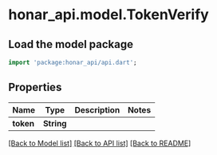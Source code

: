 # honar_api.model.TokenVerify

## Load the model package

```dart
import 'package:honar_api/api.dart';
```

## Properties

Name | Type | Description | Notes
------------ | ------------- | ------------- | -------------
**token** | **String** |  |

[[Back to Model list]](../README.md#documentation-for-models) [[Back to API list]](../README.md#documentation-for-api-endpoints) [[Back to README]](../README.md)


